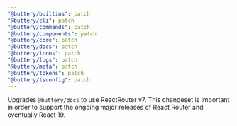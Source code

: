 ```yaml
---
"@buttery/builtins": patch
"@buttery/cli": patch
"@buttery/commands": patch
"@buttery/components": patch
"@buttery/core": patch
"@buttery/docs": patch
"@buttery/icons": patch
"@buttery/logs": patch
"@buttery/meta": patch
"@buttery/tokens": patch
"@buttery/tsconfig": patch
---
```


Upgrades `@buttery/docs` to use ReactRouter v7. This changeset is important in order to support the ongoing major releases of React Router and eventually React 19.
